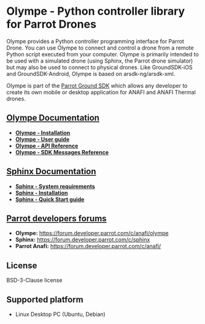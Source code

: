 # Olympe - Python controller library for Parrot Drones

Olympe provides a Python controller programming interface for Parrot Drone. You can use Olympe to
connect and control a drone from a remote Python script executed from your computer.
Olympe is primarily intended to be used with a simulated drone (using Sphinx, the Parrot drone
simulator) but may also be used to connect to physical drones. Like GroundSDK-iOS and
GroundSDK-Android, Olympe is based on arsdk-ng/arsdk-xml.

Olympe is part of the [Parrot Ground SDK](https://developer.parrot.com/) which allows any developer
to create its own mobile or desktop application for ANAFI and ANAFI Thermal drones.


## [Olympe Documentation](https://developer.parrot.com/docs/olympe/)

* **[Olympe - Installation](https://developer.parrot.com/docs/olympe/installation.html)**
* **[Olympe - User guide](https://developer.parrot.com/docs/olympe/userguide.html)**
* **[Olympe - API Reference](https://developer.parrot.com/docs/olympe/olympeapi.html)**
* **[Olympe - SDK Messages Reference](https://developer.parrot.com/docs/olympe/arsdkng.html)**

## [Sphinx Documentation](https://developer.parrot.com/docs/sphinx/)

* **[Sphinx - System requirements](https://developer.parrot.com/docs/sphinx/system-requirements.html)**
* **[Sphinx - Installation](https://developer.parrot.com/docs/sphinx/installation.html)**
* **[Sphinx - Quick Start guide](https://developer.parrot.com/docs/sphinx/firststep.html)**


## [Parrot developers forums](https://forum.developer.parrot.com/categories)

* **Olympe:** https://forum.developer.parrot.com/c/anafi/olympe
* **Sphinx:** https://forum.developer.parrot.com/c/sphinx
* **Parrot Anafi:** https://forum.developer.parrot.com/c/anafi/

## License

BSD-3-Clause license

## Supported platform

* Linux Desktop PC (Ubuntu, Debian)
